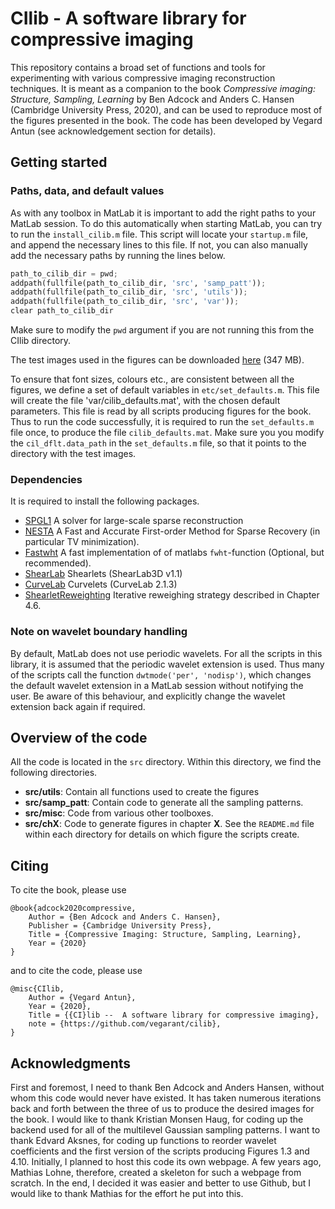 # CIlib - A software library for compressive imaging 

This repository contains a broad set of functions and tools for experimenting with various compressive imaging reconstruction techniques. It is meant as a companion to the book  _Compressive imaging: Structure, Sampling, Learning_ by Ben Adcock and Anders C. Hansen (Cambridge University Press, 2020), and can be used to reproduce most of the figures presented in the book. The code has been developed by Vegard Antun (see acknowledgement section for details).

## Getting started

### Paths, data, and default values
As with any toolbox in MatLab it is important to add the right paths to your MatLab session. To do this automatically when starting MatLab, you can try to run the `install_cilib.m` file. This script will locate your `startup.m` file, and append the necessary lines to this file. If not, you can also manually add the necessary paths by running the lines below.
```python
path_to_cilib_dir = pwd;
addpath(fullfile(path_to_cilib_dir, 'src', 'samp_patt'));
addpath(fullfile(path_to_cilib_dir, 'src', 'utils'));
addpath(fullfile(path_to_cilib_dir, 'src', 'var'));
clear path_to_cilib_dir
```
Make sure to modify the `pwd` argument if you are not running this from the CIlib directory.

The test images used in the figures can be downloaded [here](https://www.mn.uio.no/math/english/people/aca/vegarant/cilib_data.zip) (347 MB).

To ensure that font sizes, colours etc., are consistent between all the figures, we define a set of default variables in `etc/set_defaults.m`. This file will create the file 'var/cilib_defaults.mat', with the chosen default parameters. This file is read by all scripts producing figures for the book. Thus to run the code successfully, it is required to run the `set_defaults.m` file once, to produce the file `cilib_defaults.mat`. Make sure you you modify the `cil_dflt.data_path` in the `set_defaults.m` file, so that it points to the directory with the test images.  

### Dependencies
It is required to install the following packages.

* [SPGL1](http://www.cs.ubc.ca/~mpf/spgl1/) A solver for large-scale sparse reconstruction
* [NESTA](http://statweb.stanford.edu/~candes/nesta/) A Fast and Accurate First-order Method for Sparse Recovery (in particular TV minimization).
* [Fastwht](https://bitbucket.org/vegarant/fastwht/) A fast implementation of
  of matlabs `fwht`-function (Optional, but recommended).
* [ShearLab](http://www3.math.tu-berlin.de/numerik/www.shearlab.org/) 
    Shearlets (ShearLab3D v1.1)
* [CurveLab](http://www.curvelet.org) Curvelets (CurveLab 2.1.3)
* [ShearletReweighting](https://github.com/jky-ma/ShearletReweighting) Iterative reweighing strategy described in Chapter 4.6.

### Note on wavelet boundary handling
By default, MatLab does not use periodic wavelets. For all the scripts in this library, it is assumed that the periodic wavelet extension is used. Thus many of the scripts call the function `dwtmode('per', 'nodisp')`, which changes the default wavelet extension in a MatLab session without notifying the user. Be aware of this behaviour, and explicitly change the wavelet extension back again if required.

## Overview of the code

All the code is located in the `src` directory. Within this directory, we find the following directories. 

* __src/utils__: Contain all functions used to create the figures
* __src/samp_patt__: Contain code to generate all the sampling patterns.
* __src/misc__: Code from various other toolboxes.
* __src/chX__: Code to generate figures in chapter __X__. See the `README.md` file within each directory for details on which figure the scripts create. 


## Citing 

To cite the book, please use
```
@book{adcock2020compressive,
	Author = {Ben Adcock and Anders C. Hansen},
	Publisher = {Cambridge University Press},
	Title = {Compressive Imaging: Structure, Sampling, Learning},
	Year = {2020}
}
```
and to cite the code, please use
```
@misc{CIlib,
	Author = {Vegard Antun},
    Year = {2020},
	Title = {{CI}lib --  A software library for compressive imaging},
    note = {https://github.com/vegarant/cilib},
}
```

## Acknowledgments
First and foremost, I need to thank Ben Adcock and Anders Hansen, without whom this code would never have existed. It has taken numerous iterations back and forth between the three of us to produce the desired images for the book. I would like to thank Kristian Monsen Haug, for coding up the backend used for all of the multilevel Gaussian sampling patterns. I want to thank Edvard Aksnes, for coding up functions to reorder wavelet coefficients and the first version of the scripts producing Figures 1.3 and 4.10. Initially, I planned to host this code its own webpage. A few years ago, Mathias Lohne, therefore, created a skeleton for such a webpage from scratch. In the end, I decided it was easier and better to use Github, but I would like to thank Mathias for the effort he put into this. 


